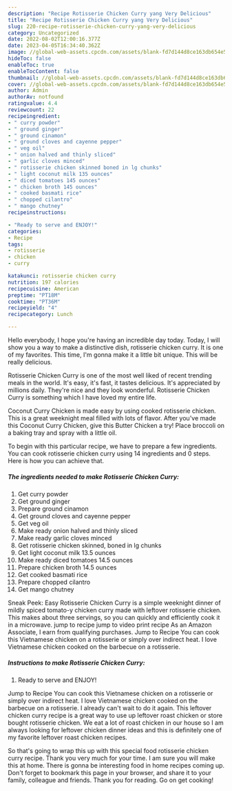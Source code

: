 ```yaml
---
description: "Recipe Rotisserie Chicken Curry yang Very Delicious"
title: "Recipe Rotisserie Chicken Curry yang Very Delicious"
slug: 220-recipe-rotisserie-chicken-curry-yang-very-delicious
category: Uncategorized
date: 2022-08-02T12:00:16.377Z
date: 2023-04-05T16:34:40.362Z
image: //global-web-assets.cpcdn.com/assets/blank-fd7d144d8ce163db654e5a02c40b08a2775adb7897d16e4062681dc7e1b2800f.png
hideToc: false
enableToc: true
enableTocContent: false
thumbnail: //global-web-assets.cpcdn.com/assets/blank-fd7d144d8ce163db654e5a02c40b08a2775adb7897d16e4062681dc7e1b2800f.png
cover: //global-web-assets.cpcdn.com/assets/blank-fd7d144d8ce163db654e5a02c40b08a2775adb7897d16e4062681dc7e1b2800f.png
author: Admin
authorAv: notfound
ratingvalue: 4.4
reviewcount: 22
recipeingredient:
- " curry powder"
- " ground ginger"
- " ground cinamon"
- " ground cloves and cayenne pepper"
- " veg oil"
- " onion halved and thinly sliced"
- " garlic cloves minced"
- " rotisserie chicken skinned boned in lg chunks"
- " light coconut milk 135 ounces"
- " diced tomatoes 145 ounces"
- " chicken broth 145 ounces"
- " cooked basmati rice"
- " chopped cilantro"
- " mango chutney"
recipeinstructions:

- "Ready to serve and ENJOY!"
categories:
- Recipe
tags:
- rotisserie
- chicken
- curry

katakunci: rotisserie chicken curry 
nutrition: 197 calories
recipecuisine: American
preptime: "PT18M"
cooktime: "PT36M"
recipeyield: "4"
recipecategory: Lunch

---
```



Hello everybody, I hope you're having an incredible day today. Today, I will show you a way to make a distinctive dish, rotisserie chicken curry. It is one of my favorites. This time, I'm gonna make it a little bit unique. This will be really delicious.

Rotisserie Chicken Curry is one of the most well liked of recent trending meals in the world. It's easy, it's fast, it tastes delicious. It's appreciated by millions daily. They're nice and they look wonderful. Rotisserie Chicken Curry is something which I have loved my entire life.

Coconut Curry Chicken is made easy by using cooked rotisserie chicken. This is a great weeknight meal filled with lots of flavor. After you&#39;ve made this Coconut Curry Chicken, give this Butter Chicken a try! Place broccoli on a baking tray and spray with a little oil.


To begin with this particular recipe, we have to prepare a few ingredients. You can cook rotisserie chicken curry using 14 ingredients and 0 steps. Here is how you can achieve that.

<!--inarticleads1-->

##### The ingredients needed to make Rotisserie Chicken Curry:

1. Get  curry powder
1. Get  ground ginger
1. Prepare  ground cinamon
1. Get  ground cloves and cayenne pepper
1. Get  veg oil
1. Make ready  onion halved and thinly sliced
1. Make ready  garlic cloves minced
1. Get  rotisserie chicken skinned, boned in lg chunks
1. Get  light coconut milk 13.5 ounces
1. Make ready  diced tomatoes 14.5 ounces
1. Prepare  chicken broth 14.5 ounces
1. Get  cooked basmati rice
1. Prepare  chopped cilantro
1. Get  mango chutney


Sneak Peek: Easy Rotisserie Chicken Curry is a simple weeknight dinner of mildly spiced tomato-y chicken curry made with leftover rotisserie chicken. This makes about three servings, so you can quickly and efficiently cook it in a microwave. jump to recipe jump to video print recipe As an Amazon Associate, I earn from qualifying purchases. Jump to Recipe You can cook this Vietnamese chicken on a rotisserie or simply over indirect heat. I love Vietnamese chicken cooked on the barbecue on a rotisserie. 

<!--inarticleads2-->

##### Instructions to make Rotisserie Chicken Curry:


1. Ready to serve and ENJOY!

Jump to Recipe You can cook this Vietnamese chicken on a rotisserie or simply over indirect heat. I love Vietnamese chicken cooked on the barbecue on a rotisserie. I already can&#39;t wait to do it again. This leftover chicken curry recipe is a great way to use up leftover roast chicken or store bought rotisserie chicken. We eat a lot of roast chicken in our house so I am always looking for leftover chicken dinner ideas and this is definitely one of my favorite leftover roast chicken recipes. 

So that's going to wrap this up with this special food rotisserie chicken curry recipe. Thank you very much for your time. I am sure you will make this at home. There is gonna be interesting food in home recipes coming up. Don't forget to bookmark this page in your browser, and share it to your family, colleague and friends. Thank you for reading. Go on get cooking!

